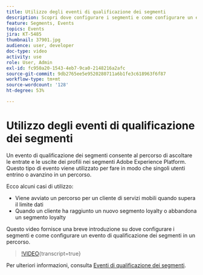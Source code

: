 ```yaml
---
title: Utilizzo degli eventi di qualificazione dei segmenti
description: Scopri dove configurare i segmenti e come configurare un evento di qualificazione dei segmenti in un percorso.
feature: Segments, Events
topics: Events
jira: KT-5485
thumbnail: 37901.jpg
audience: user, developer
doc-type: video
activity: use
role: User, Admin
exl-id: fc950a20-1543-4eb7-9ca0-2148216a2afc
source-git-commit: 9db2765ee5e9520280711a6b1fe3c618963f6f87
workflow-type: tm+mt
source-wordcount: '128'
ht-degree: 53%

---
```


# Utilizzo degli eventi di qualificazione dei segmenti

Un evento di qualificazione dei segmenti consente al percorso di ascoltare le entrate e le uscite dei profili nei segmenti Adobe Experience Platform. Questo tipo di evento viene utilizzato per fare in modo che singoli utenti entrino o avanzino in un percorso.

Ecco alcuni casi di utilizzo:

* Viene avviato un percorso per un cliente di servizi mobili quando supera il limite dati
* Quando un cliente ha raggiunto un nuovo segmento loyalty o abbandona un segmento loyalty

Questo video fornisce una breve introduzione su dove configurare i segmenti e come configurare un evento di qualificazione dei segmenti in un percorso.

>[!VIDEO](https://video.tv.adobe.com/v/37901?learn=on){transcript=true}

Per ulteriori informazioni, consulta [Eventi di qualificazione dei segmenti](https://experienceleague.adobe.com/docs/journeys/using/building-journeys/about-journey-building/events-activities/segment-qualification-events.html?lang=en).
